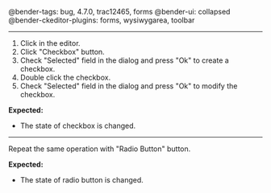@bender-tags: bug, 4.7.0, trac12465, forms
@bender-ui: collapsed
@bender-ckeditor-plugins: forms, wysiwygarea, toolbar

----

1. Click in the editor.
2. Click "Checkbox" button.
3. Check "Selected" field in the dialog and press "Ok" to create a checkbox.
4. Double click the checkbox.
5. Check "Selected" field in the dialog and press "Ok" to modify the checkbox.

**Expected:**
* The state of checkbox is changed.

----

Repeat the same operation with "Radio Button" button.

**Expected:**
* The state of radio button is changed.
